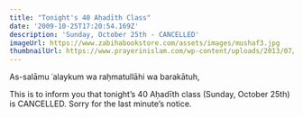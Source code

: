 ```yaml
---
title: "Tonight's 40 Aḥadīth Class"
date: '2009-10-25T17:20:54.169Z'
description: 'Sunday, October 25th - CANCELLED'
imageUrl: https://www.zabihabookstore.com/assets/images/mushaf3.jpg
thumbnailUrl: https://www.prayerinislam.com/wp-content/uploads/2013/07/82661.jpg
---
```


As-salāmu ʿalaykum wa raḥmatullāhi wa barakātuh,

This is to inform you that tonight’s 40 Aḥadīth class (Sunday, October 25th) is CANCELLED. Sorry for the last minute’s notice.
